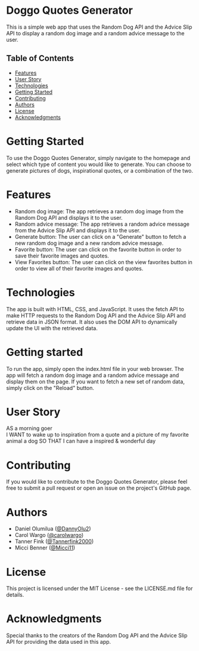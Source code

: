 # Doggo Quotes Generator
This is a simple web app that uses the Random Dog API and the Advice Slip API to display a random dog image and a random advice message to the user.

## Table of Contents
- [Features](#features)
- [User Story](#user-story)
- [Technologies](#technologies)
- [Getting Started](#getting-started)
- [Contributing](#contributing)
- [Authors](#authors)
- [License](#license)
- [Acknowledgments](#acknowledgments)


# Getting Started
To use the Doggo Quotes Generator, simply navigate to the homepage and select which type of content you would like to generate. You can choose to generate pictures of dogs, inspirational quotes, or a combination of the two.

# Features
- Random dog image: The app retrieves a random dog image from the Random Dog API and displays it to the user.
- Random advice message: The app retrieves a random advice message from the Advice Slip API and displays it to the user.
- Generate button: The user can click on a "Generate" button to fetch a new random dog image and a new random advice message.
- Favorite button: The user can click on the favorite button in order to save their favorite images and quotes.
- View Favorites button: The user can click on the view favorites button in order to view all of their favorite images and quotes.

# Technologies
The app is built with HTML, CSS, and JavaScript. It uses the fetch API to make HTTP requests to the Random Dog API and the Advice Slip API and retrieve data in JSON format. It also uses the DOM API to dynamically update the UI with the retrieved data.

# Getting started
To run the app, simply open the index.html file in your web browser. The app will fetch a random dog image and a random advice message and display them on the page. If you want to fetch a new set of random data, simply click on the "Reload" button.

# User Story   
AS a morning goer   
I WANT to wake up to inspiration from a quote and a picture of my favorite animal a dog
SO THAT I can have a inspired & wonderful day

# Contributing
If you would like to contribute to the Doggo Quotes Generator, please feel free to submit a pull request or open an issue on the project's GitHub page.

# Authors
- Daniel Olumilua ([@DannyOlu2](https://github.com/DannyOlu2))
- Carol Wargo  ([@carolwargo](https://github.com/carolwargo))
- Tanner Fink ([@Tannerfink2000](https://github.com/Tannerfink2000))
- Micci Benner ([@Micci11](https://github.com/Micci11))

# License
This project is licensed under the MIT License - see the LICENSE.md file for details.

# Acknowledgments
Special thanks to the creators of the Random Dog API and the Advice Slip API for providing the data used in this app.








